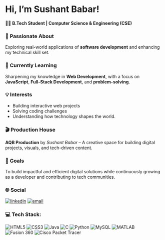 
# Hi, I’m Sushant Babar!

👨‍💻 **B.Tech Student | Computer Science & Engineering (CSE)**  
### 👀 **Passionate About**  
Exploring real-world applications of **software development** and enhancing my technical skill set.
### 🌱 **Currently Learning**  
Sharpening my knowledge in **Web Development**, with a focus on **JavaScript**, **Full-Stack Development**, and **problem-solving**.
### 💡 **Interests**  
- Building interactive web projects  
- Solving coding challenges  
- Understanding how technology shapes the world.
 ### 🎬 Production House  
**AQB Production** by *Sushant Babar* – A creative space for building digital projects, visuals, and tech-driven content.
 
### 🎯 **Goals**  
To build impactful and efficient digital solutions while continuously growing as a developer and contributing to tech communities.

### 🌐 **Social**  
<p align="left">
<a href="https://www.linkedin.com/in/sushant-babar-21b5a028a/" target="_blank"><img src="https://img.shields.io/badge/LinkedIn-blue?logo=linkedin" alt="linkedin" /></a>
<a href="mailto:sushantbabar18@gmail.com" target="_blank"><img src="https://img.shields.io/badge/Email-D14836?style=flat&logo=gmail&logoColor=white" alt="email" /></a>
</p>



### 💻 **Tech Stack:**  
![HTML5](https://img.shields.io/badge/html5-%23E34F26.svg?style=plastic&logo=html5&logoColor=white) ![CSS3](https://img.shields.io/badge/css3-%231572B6.svg?style=plastic&logo=css3&logoColor=white)  ![Java](https://img.shields.io/badge/java-%23ED8B00.svg?style=plastic&logo=openjdk&logoColor=white)  ![C](https://img.shields.io/badge/c-%2300599C.svg?style=plastic&logo=c&logoColor=white)   ![Python](https://img.shields.io/badge/python-3670A0?style=plastic&logo=python&logoColor=ffdd54)  ![MySQL](https://img.shields.io/badge/mysql-4479A1.svg?style=plastic&logo=mysql&logoColor=white)  ![MATLAB](https://img.shields.io/badge/MATLAB-orange?style=plastic&logo=Mathworks&logoColor=white)   ![Fusion 360](https://img.shields.io/badge/Fusion%20360-EDB732?style=plastic&logo=autodesk&logoColor=black)  ![Cisco Packet Tracer](https://img.shields.io/badge/Cisco%20Packet%20Tracer-1BA0D7?style=plastic&logo=cisco&logoColor=white)
